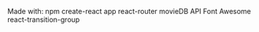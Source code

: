Made with: 
  npm create-react app
  react-router
  movieDB API
  Font Awesome
  react-transition-group
  